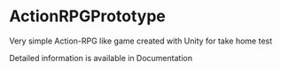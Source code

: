 # ActionRPGPrototype
Very simple Action-RPG like game created with Unity for take home test

Detailed information is available in Documentation
